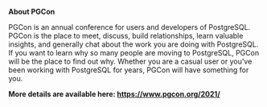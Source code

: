 **About PGCon**

PGCon is an annual conference for users and developers of PostgreSQL. PGCon is the place to meet, discuss, build relationships, learn valuable insights, and generally chat about the work you are doing with PostgreSQL. If you want to learn why so many people are moving to PostgreSQL, PGCon will be the place to find out why. Whether you are a casual user or you've been working with PostgreSQL for years, PGCon will have something for you.

**More details are available here: https://www.pgcon.org/2021/**

